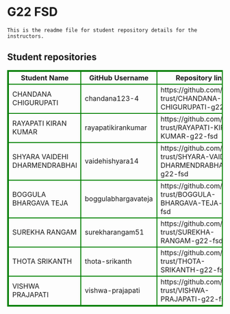 # G22 FSD
    This is the readme file for student repository details for the instructors.
## Student repositories 
<table style="border : 2px solid green; width:100%;">
<tr >
<th style="border : 2px solid green;">Student Name</th>
<th style="border : 2px solid green;">GitHub Username</th>
<th style="border : 2px solid green;">Repository link</th>
</tr>
<tr style="border : 2px solid green;">
<td style="border : 2px solid green;">CHANDANA CHIGURUPATI</td> 

<td style="border : 2px solid green;">chandana123-4</td> 

<td style="border : 2px solid green;">https://github.com/sure-trust/CHANDANA-CHIGURUPATI-g22-fsd</td> 
</tr>

<tr style="border : 2px solid green;">
<td style="border : 2px solid green;">RAYAPATI KIRAN KUMAR</td> 

<td style="border : 2px solid green;">rayapatikirankumar</td> 

<td style="border : 2px solid green;">https://github.com/sure-trust/RAYAPATI-KIRAN-KUMAR-g22-fsd</td> 
</tr>

<tr style="border : 2px solid green;">
<td style="border : 2px solid green;">SHYARA VAIDEHI DHARMENDRABHAI</td> 

<td style="border : 2px solid green;">vaidehishyara14</td> 

<td style="border : 2px solid green;">https://github.com/sure-trust/SHYARA-VAIDEHI-DHARMENDRABHAI-g22-fsd</td> 
</tr>

<tr style="border : 2px solid green;">
<td style="border : 2px solid green;">BOGGULA BHARGAVA TEJA</td> 

<td style="border : 2px solid green;">boggulabhargavateja</td> 

<td style="border : 2px solid green;">https://github.com/sure-trust/BOGGULA-BHARGAVA-TEJA-g22-fsd</td> 
</tr>

<tr style="border : 2px solid green;">
<td style="border : 2px solid green;">SUREKHA RANGAM</td> 

<td style="border : 2px solid green;">surekharangam51</td> 

<td style="border : 2px solid green;">https://github.com/sure-trust/SUREKHA-RANGAM-g22-fsd</td> 
</tr>

<tr style="border : 2px solid green;">
<td style="border : 2px solid green;">THOTA SRIKANTH</td> 

<td style="border : 2px solid green;">thota-srikanth</td> 

<td style="border : 2px solid green;">https://github.com/sure-trust/THOTA-SRIKANTH-g22-fsd</td> 
</tr>

<tr style="border : 2px solid green;">
<td style="border : 2px solid green;">VISHWA PRAJAPATI</td> 

<td style="border : 2px solid green;">vishwa-prajapati</td> 

<td style="border : 2px solid green;">https://github.com/sure-trust/VISHWA-PRAJAPATI-g22-fsd</td> 
</tr>
